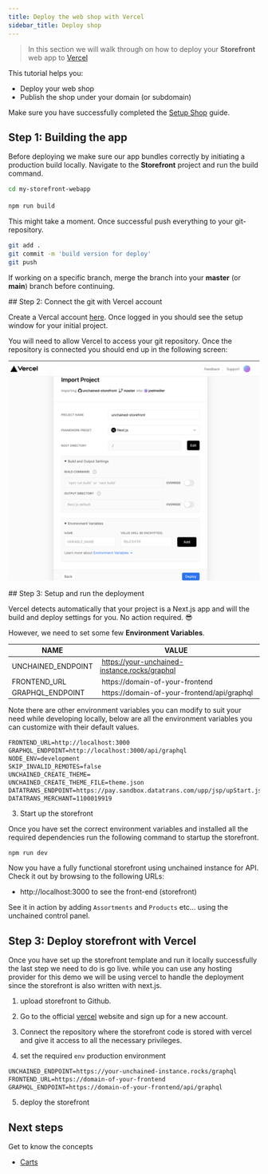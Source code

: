 ```yaml
---
title: Deploy the web shop with Vercel
sidebar_title: Deploy shop
---
```


> In this section we will walk through on how to deploy your **Storefront** web app to [Vercel](https://vercel.com/)

This tutorial helps you:

- Deploy your web shop
- Publish the shop under your domain (or subdomain)

Make sure you have successfully completed the [Setup Shop](/getting-started-shop) guide.

## Step 1: Building the app

Before deploying we make sure our app bundles correctly by initiating a production build locally.
Navigate to the **Storefront** project and run the build command.

```bash
cd my-storefront-webapp

npm run build
```

This might take a moment. Once successful push everything to your git-repository.

```bash
git add .
git commit -m 'build version for deploy'
git push
```

If working on a specific branch, merge the branch into your **master** (or **main**) branch before continuing.

## Step 2: Connect the git with Vercel account

Create a Vercal account [here](https://vercel.com/signup). Once logged in you should see the setup window for your initial project.

You will need to allow Vercel to access your git repository. Once the repository is connected you should end up in the following screen:

![diagram](./images/VercelProjectSetup.png)

## Step 3: Setup and run the deployment

Vercel detects automatically that your project is a Next.js app and will the build and deploy settings for you. No action required. 😎

However, we need to set some few **Environment Variables**.

| NAME               | VALUE                                          |
| ------------------ | ---------------------------------------------- |
| UNCHAINED_ENDPOINT |  https://your-unchained-instance.rocks/graphql |
| FRONTEND_URL       |  https://domain-of-your-frontend               |
| GRAPHQL_ENDPOINT   |  https://domain-of-your-frontend/api/graphql   |


Note there are other environment variables you can modify to suit your need while developing locally, below are all the environment variables you can customize with their default values.

```
FRONTEND_URL=http://localhost:3000
GRAPHQL_ENDPOINT=http://localhost:3000/api/graphql
NODE_ENV=development
SKIP_INVALID_REMOTES=false
UNCHAINED_CREATE_THEME=
UNCHAINED_CREATE_THEME_FILE=theme.json
DATATRANS_ENDPOINT=https://pay.sandbox.datatrans.com/upp/jsp/upStart.jsp
DATATRANS_MERCHANT=1100019919
```

3. Start up the storefront

Once you have set the correct environment variables and installed all the required dependencies run the following command to startup the storefront.

```
npm run dev
```

Now you have a fully functional storefront using unchained instance for API. Check it out by browsing to the following URLs:

- http://localhost:3000 to see the front-end (storefront)

See it in action by adding `Assortments` and `Products` etc... using the unchained control panel.

## Step 3: Deploy storefront with Vercel

Once you have set up the storefront template and run it locally successfully the last step we need to do is go live. while you can use any hosting provider for this demo we will be using vercel to handle the deployment since the storefront is also written with next.js.

1. upload storefront to Github.

2. Go to the official [vercel](https://vercel.com/) website and sign up for a new account.

3. Connect the repository where the storefront code is stored with vercel and give it access to all the necessary privileges.

4. set the required `env` production environment

```
UNCHAINED_ENDPOINT=https://your-unchained-instance.rocks/graphql
FRONTEND_URL=https://domain-of-your-frontend
GRAPHQL_ENDPOINT=https://domain-of-your-frontend/api/graphql
```

5. deploy the storefront

## Next steps

Get to know the concepts

- [Carts](concepts/carts)
